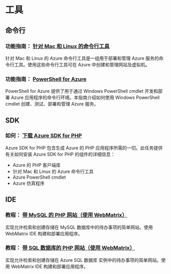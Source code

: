 <properties 
  pageTitle="Php-工具 - Azure 微软云"
  metakeywords="" 
  description="" 
  services="" 
  documentationCenter="php" 
  authors="" 
  manager="Tiffena" 
  editor="EricChen"/>
<tags ms.service=""
    ms.date=""
    wacn.date=""
    />


<h1 id="menu-php-tools">工具</h1>
<h2 id="header-0">命令行</h2>
<h3>功能指南： <a href="/documentation/articles/xplat-cli/" ms.pgarea="content" ms.cmpgrp="body" ms.cmptyp="link" ms.cmpnm="针对 Mac 和 Linux 的命令行工具" ms.title="" km.title="" ms.interactiontype="1">针对 Mac 和 Linux 的命令行工具</a></h3>
<p>针对 Mac 和 Linux 的 Azure 命令行工具是一组用于部署和管理 Azure 服务的命令行工具。使用这些命令行工具可在 Azure 中创建和管理网站及虚拟机。</p>
<h3>功能指南： <a href="/documentation/articles/install-configure-powershell/" ms.pgarea="content" ms.cmpgrp="body" ms.cmptyp="link" ms.cmpnm="PowerShell for Azure" ms.title="" km.title="" ms.interactiontype="1">PowerShell for Azure</a></h3>
<p>PowerShell for Azure 提供了用于通过 Windows PowerShell cmdlet 开发和部署 Azure 应用程序的命令行环境。本指南介绍如何使用 Windows PowerShell cmdlet 创建、测试、部署和管理 Azure 服务。</p>
<h2 id="header-1">SDK</h2>
<h3>如何： <a href="/documentation/articles/php-download-sdk/" ms.pgarea="content" ms.cmpgrp="body" ms.cmptyp="link" ms.cmpnm="下载 Azure SDK for PHP" ms.title="" km.title="" ms.interactiontype="1">下载 Azure SDK for PHP</a></h3>
<p>Azure SDK for PHP 包含生成 Azure 的 PHP 应用程序所需的一切。此任务提供有关如何安装 Azure SDK for PHP 的组件的详细信息：</p>
<ul>
  <li>Azure 的 PHP 客户端库</li>
  <li>针对 Mac 和 Linux 的 Azure 命令行工具</li>
  <li>Azure PowerShell cmdlet</li>
  <li>Azure 仿真程序</li>
</ul>
<h2 id="header-2">IDE</h2>
<h3>教程： <a href="/documentation/articles/web-sites-php-mysql-use-webmatrix/" ms.pgarea="content" ms.cmpgrp="body" ms.cmptyp="link" ms.cmpnm="带 MySQL 的 PHP 网站（使用 WebMatrix）" ms.title="" km.title="" ms.interactiontype="1">带 MySQL 的 PHP 网站（使用 WebMatrix）</a></h3>
<p>实现允许检索和创建存储在 MySQL 数据库中的待办事项的简单网站。使用 WebMatrix IDE 构建和部署应用程序。</p>
<h3>教程： <a href="/documentation/articles/web-sites-php-sql-database-use-webmatrix/" ms.pgarea="content" ms.cmpgrp="body" ms.cmptyp="link" ms.cmpnm="带 SQL 数据库的 PHP 网站（使用 WebMatrix）" ms.title="" km.title="" ms.interactiontype="1">带 SQL 数据库的 PHP 网站（使用 WebMatrix）</a></h3>
<p>实现允许检索和创建存储在 Azure SQL 数据库 实例中的待办事项的简单网站。使用 WebMatrix IDE 构建和部署应用程序。</p>
